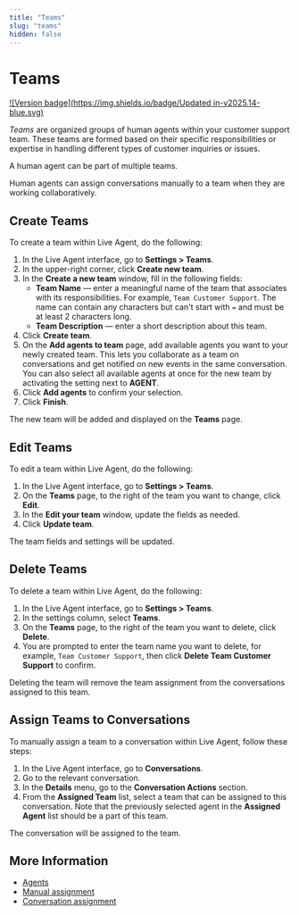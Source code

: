 ```yaml
---
title: "Teams" 
slug: "teams" 
hidden: false 
---
```


# Teams

[![Version badge](https://img.shields.io/badge/Updated in-v2025.14-blue.svg)](../../release-notes/2025.14.md)

_Teams_ are organized groups of human agents within your customer support team. These teams are formed based on their specific responsibilities or expertise in handling different types of customer inquiries or issues.

A human agent can be part of multiple teams.

Human agents can assign conversations manually to a team when they are working collaboratively.

## Create Teams

To create a team within Live Agent, do the following:

1. In the Live Agent interface, go to **Settings > Teams**.
2. In the upper-right corner, click **Create new team**.
3. In the **Create a new team** window, fill in the following fields:
    - **Team Name** — enter a meaningful name of the team that associates with its responsibilities. For example, `Team Customer Support`. The name can contain any characters but can't start with `=` and must be at least 2 characters long.
     - **Team Description** — enter a short description about this team. 
4. Click **Create team**.
5. On the **Add agents to team** page, add available agents you want to your newly created team. This lets you collaborate as a team on conversations and get notified on new events in the same conversation. You can also select all available agents at once for the new team by activating the setting next to **AGENT**.
6. Click **Add agents** to confirm your selection.
7. Click **Finish**. 

The new team will be added and displayed on the **Teams** page.

## Edit Teams

To edit a team within Live Agent, do the following:

1. In the Live Agent interface, go to **Settings > Teams**. 
2. On the **Teams** page, to the right of the team you want to change, click **Edit**. 
3. In the **Edit your team** window, update the fields as needed. 
4. Click **Update team**.

The team fields and settings will be updated.

## Delete Teams

To delete a team within Live Agent, do the following:

1. In the Live Agent interface, go to **Settings > Teams**.
2. In the settings column, select **Teams**.
3. On the **Teams** page, to the right of the team you want to delete, click **Delete**.
4. You are prompted to enter the team name you want to delete, for example, `Team Customer Support`, then click **Delete Team Customer Support** to confirm.

Deleting the team will remove the team assignment from the conversations assigned to this team.

## Assign Teams to Conversations

To manually assign a team to a conversation within Live Agent, follow these steps:

1. In the Live Agent interface, go to **Conversations**. 
2. Go to the relevant conversation. 
3. In the **Details** menu, go to the **Conversation Actions** section.
4. From the **Assigned Team** list, select a team that can be assigned to this conversation. Note that the previously selected agent in the **Assigned Agent** list should be a part of this team.

The conversation will be assigned to the team.

## More Information

- [Agents](agents.md)
- [Manual assignment](../conversation/conversation-routing/manual-mode.md#manual-assignment)
- [Conversation assignment](./../conversation/assign-conversations.md)